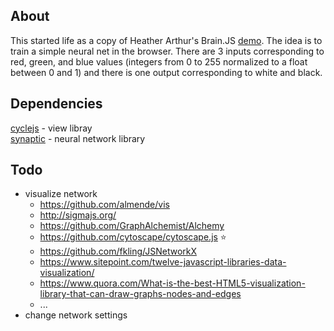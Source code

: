 ## About

This started life as a copy of Heather Arthur's Brain.JS [demo](https://harthur.github.io/brain/).  The idea is to train a simple neural net in the browser.  There are 3 inputs corresponding to red, green, and blue values (integers from 0 to 255 normalized to a float between 0 and 1) and there is one output corresponding to white and black.

## Dependencies

[cyclejs](https://github.com/cyclejs/cyclejs/tree/master/examples) - view libray   
[synaptic](https://github.com/cazala/synaptic/wiki) - neural network library

## Todo

- visualize network
  - https://github.com/almende/vis
  - http://sigmajs.org/
  - https://github.com/GraphAlchemist/Alchemy
  - https://github.com/cytoscape/cytoscape.js :star:
  - https://github.com/fkling/JSNetworkX
  - https://www.sitepoint.com/twelve-javascript-libraries-data-visualization/
  - https://www.quora.com/What-is-the-best-HTML5-visualization-library-that-can-draw-graphs-nodes-and-edges
  - ...
- change network settings

